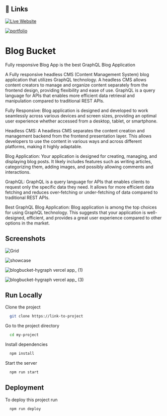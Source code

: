 
## 🔗 Links
[![Live Website](https://img.shields.io/badge/Live_Website_Blogbucket-%238DD6F9.svg?style=for-the-badge&logo=webpack&logoColor=black)](https://blogbucket-hygraph.vercel.app/)


[![portfolio](https://img.shields.io/badge/my_portfolio-000?style=for-the-badge&logo=ko-fi&logoColor=white)](https://katherineoelsner.com/)


# Blog Bucket

Fully responsive  Blog App is the best GraphQL Blog Application

A Fully responsive headless CMS (Content Management System) blog application that utilizes GraphQL technology. A headless CMS allows content creators to manage and organize content separately from the frontend design, providing flexibility and ease of use. GraphQL is a query language for APIs that enables more efficient data retrieval and manipulation compared to traditional REST APIs.

Fully Responsive: Blog application is designed and developed to work seamlessly across various devices and screen sizes, providing an optimal user experience whether accessed from a desktop, tablet, or smartphone.

Headless CMS: A headless CMS separates the content creation and management backend from the frontend presentation layer. This allows developers to use the content in various ways and across different platforms, making it highly adaptable.

Blog Application: Your application is designed for creating, managing, and displaying blog posts. It likely includes features such as writing articles, categorizing them, adding images, and possibly allowing comments and interactions.

GraphQL: GraphQL is a query language for APIs that enables clients to request only the specific data they need. It allows for more efficient data fetching and reduces over-fetching or under-fetching of data compared to traditional REST APIs.

Best GraphQL Blog Application: Blog application is among the top choices for using GraphQL technology. This suggests that your application is well-designed, efficient, and provides a great user experience compared to other options in the market.

## Screenshots
![Grid](https://github.com/farhan-shikalgar/blogbucket/assets/66059271/c798fba8-ea56-4222-bfde-30cce57bf4f7)

![showcase](https://github.com/farhan-shikalgar/blogbucket/assets/66059271/f093519c-95fb-4e75-a26e-c4c1c900481b)

![blogbucket-hygraph vercel app_ (1)](https://github.com/farhan-shikalgar/blogbucket/assets/66059271/836cd183-13e7-4161-ba85-933a47570d3e)

![blogbucket-hygraph vercel app_ (3)](https://github.com/farhan-shikalgar/blogbucket/assets/66059271/43fc5b57-dcc3-472b-801e-204fc2a86e69)


## Run Locally

Clone the project

```bash
  git clone https://link-to-project
```

Go to the project directory

```bash
  cd my-project
```

Install dependencies

```bash
  npm install
```

Start the server

```bash
  npm run start
```


## Deployment

To deploy this project run

```bash
  npm run deploy
```

